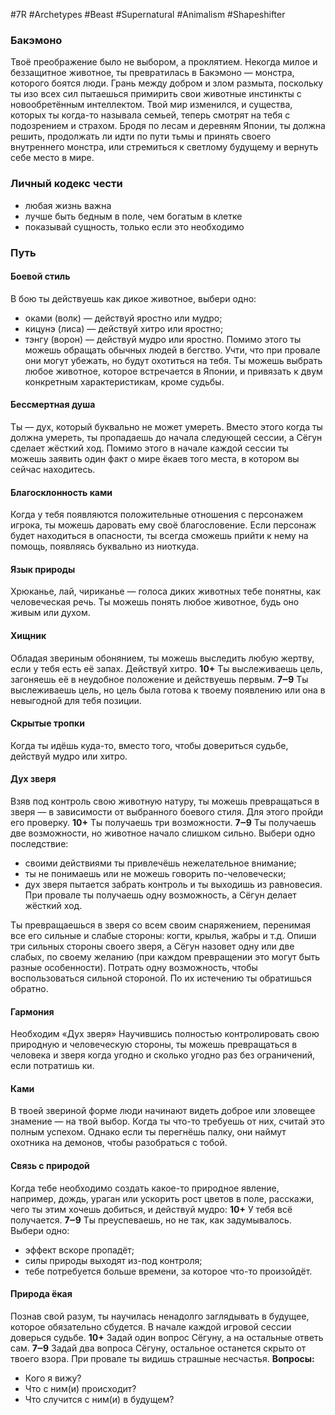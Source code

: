 #7R #Archetypes #Beast #Supernatural #Animalism #Shapeshifter 

### Бакэмоно
Твоё преображение было не выбором, а проклятием. Некогда милое и беззащитное животное, ты превратилась в Бакэмоно — монстра, которого боятся люди. Грань между добром и злом размыта, поскольку ты изо всех сил пытаешься примирить свои животные инстинкты с новообретённым интеллектом. Твой мир изменился, и существа, которых ты когда-то называла семьей, теперь смотрят на тебя с подозрением и страхом. Бродя по лесам и деревням Японии, ты должна решить, продолжать ли идти по пути тьмы и принять своего внутреннего монстра, или стремиться к светлому будущему и вернуть себе место в мире.

### Личный кодекс чести
- любая жизнь важна
- лучше быть бедным в поле, чем богатым в клетке
- показывай сущность, только если это необходимо

### Путь
#### Боевой стиль
В бою ты действуешь как дикое животное, выбери одно:
- оками (волк) — действуй яростно или мудро;
- кицунэ (лиса) — действуй хитро или яростно;
- тэнгу (ворон) — действуй мудро или яростно. 
Помимо этого ты можешь обращать обычных людей в бегство. Учти, что при провале они могут убежать, но будут охотиться на тебя. 
Ты можешь выбрать любое животное, которое встречается в Японии, и привязать к двум конкретным характеристикам, кроме судьбы. 

#### Бессмертная душа
Ты — дух, который буквально не может умереть. Вместо этого когда ты должна умереть, ты пропадаешь до начала следующей сессии, а Сёгун сделает жёсткий ход. Помимо этого в начале каждой сессии ты можешь заявить один факт о мире ёкаев того места, в котором вы сейчас находитесь. 

#### Благосклонность ками
Когда у тебя появляются положительные отношения с персонажем игрока, ты можешь даровать ему своё благословение. Если персонаж будет находиться в опасности, ты всегда сможешь прийти к нему на помощь, появляясь буквально из ниоткуда. 

#### Язык природы 
Хрюканье, лай, чириканье — голоса диких животных тебе понятны, как человеческая речь. Ты можешь понять любое животное, будь оно живым или духом. 

#### Хищник 
Обладая звериным обонянием, ты можешь выследить любую жертву, если у тебя есть её запах. Действуй хитро. 
**10+** Ты выслеживаешь цель, загоняешь её в неудобное положение и действуешь первым.
**7‒9** Ты выслеживаешь цель, но цель была готова к твоему появлению или она в невыгодной для тебя позиции. 

#### Скрытые тропки 
Когда ты идёшь куда-то, вместо того, чтобы довериться судьбе, действуй мудро или хитро. 

#### Дух зверя 
Взяв под контроль свою животную натуру, ты можешь превращаться в зверя — в зависимости от выбранного боевого стиля. Для этого пройди его проверку.
**10+** Ты получаешь три возможности.
**7‒9** Ты получаешь две возможности, но животное начало слишком сильно. Выбери одно последствие:
- своими действиями ты привлечёшь нежелательное внимание;
- ты не понимаешь или не можешь говорить по-человечески;
- дух зверя пытается забрать контроль и ты выходишь из равновесия.
При провале ты получаешь одну возможность, а Сёгун делает жёсткий ход.

Ты превращаешься в зверя со всем своим снаряжением, перенимая все его сильные и слабые стороны: когти, крылья, жабры и т.д. Опиши три сильных стороны своего зверя, а Сёгун назовет одну или две слабых, по своему желанию (при каждом превращении это могут быть разные особенности). Потрать одну возможность, чтобы воспользоваться сильной стороной. По их истечению ты обратишься обратно. 

#### Гармония 
Необходим «Дух зверя» Научившись полностью контролировать свою природную и человеческую стороны, ты можешь превращаться в человека и зверя когда угодно и сколько угодно раз без ограничений, если потратишь ки. 

#### Ками 
В твоей звериной форме люди начинают видеть доброе или зловещее знамение — на твой выбор. Когда ты что-то требуешь от них, считай это полным успехом. Однако если ты перегнёшь палку, они наймут охотника на демонов, чтобы разобраться с тобой. 

#### Связь с природой
Когда тебе необходимо создать какое-то природное явление, например, дождь, ураган или ускорить рост цветов в поле, расскажи, чего ты этим хочешь добиться, и действуй мудро: 
**10+** У тебя всё получается. 
**7‒9** Ты преуспеваешь, но не так, как задумывалось. Выбери одно:
- эффект вскоре пропадёт;
- силы природы выходят из-под контроля;
- тебе потребуется больше времени, за которое что-то произойдёт. 

#### Природа ёкая 
Познав свой разум, ты научилась ненадолго заглядывать в будущее, которое обязательно сбудется. В начале каждой игровой сессии доверься судьбе. 
**10+** Задай один вопрос Сёгуну, а на остальные ответь сам. 
**7‒9** Задай два вопроса Сёгуну, остальное останется скрыто от твоего взора. 
При провале ты видишь страшные несчастья. 
**Вопросы:**
- Кого я вижу?
- Что с ним(и) происходит?
- Что случится с ним(и) в будущем?
